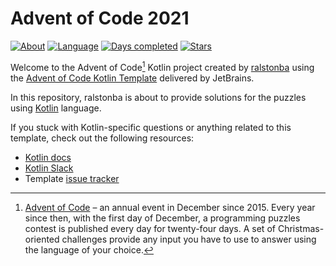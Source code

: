 # Advent of Code 2021
[![About](https://img.shields.io/badge/Advent%20of%20Code%20🎄-2021-brightgreen)](https://adventofcode.com/2021/about)
[![Language](https://img.shields.io/badge/Language-kotlin-red)](https://kotlinlang.org/)
[![Days completed](https://img.shields.io/badge/day%20📅-15-blue)](https://adventofcode.com/2021)
[![Stars](https://img.shields.io/badge/stars%20⭐-28-yellow)](https://adventofcode.com/2021/stats)


Welcome to the Advent of Code[^aoc] Kotlin project created by [ralstonba][github] using the [Advent of Code Kotlin Template][template] delivered by JetBrains.

In this repository, ralstonba is about to provide solutions for the puzzles using [Kotlin][kotlin] language.

If you stuck with Kotlin-specific questions or anything related to this template, check out the following resources:

- [Kotlin docs][docs]
- [Kotlin Slack][slack]
- Template [issue tracker][issues]


[^aoc]:
    [Advent of Code][aoc] – an annual event in December since 2015.
    Every year since then, with the first day of December, a programming puzzles contest is published every day for twenty-four days.
    A set of Christmas-oriented challenges provide any input you have to use to answer using the language of your choice.

[aoc]: https://adventofcode.com
[docs]: https://kotlinlang.org/docs/home.html
[github]: https://github.com/ralstonba
[issues]: https://github.com/kotlin-hands-on/advent-of-code-kotlin-template/issues
[kotlin]: https://kotlinlang.org
[slack]: https://surveys.jetbrains.com/s3/kotlin-slack-sign-up
[template]: https://github.com/kotlinhandson/advent-of-code-kotlin-template
